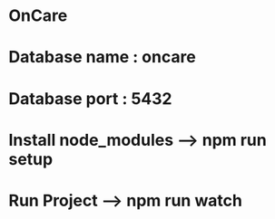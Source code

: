 # OnCare

# Database name : oncare
# Database port : 5432

# Install node_modules --> npm run setup
# Run Project          --> npm run watch
